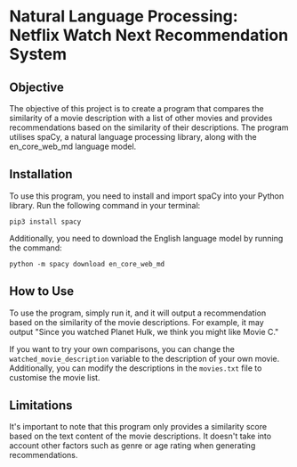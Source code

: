 # Natural Language Processing: Netflix Watch Next Recommendation System

## Objective
The objective of this project is to create a program that compares the similarity of a movie description with a list of other movies and provides recommendations based on the similarity of their descriptions. The program utilises spaCy, a natural language processing library, along with the en_core_web_md language model.

## Installation
To use this program, you need to install and import spaCy into your Python library. Run the following command in your terminal:
```
pip3 install spacy
```
Additionally, you need to download the English language model by running the command:
```
python -m spacy download en_core_web_md
```

## How to Use
To use the program, simply run it, and it will output a recommendation based on the similarity of the movie descriptions. For example, it may output "Since you watched Planet Hulk, we think you might like Movie C." 

If you want to try your own comparisons, you can change the `watched_movie_description` variable to the description of your own movie. Additionally, you can modify the descriptions in the `movies.txt` file to customise the movie list.

## Limitations
It's important to note that this program only provides a similarity score based on the text content of the movie descriptions. It doesn't take into account other factors such as genre or age rating when generating recommendations.
